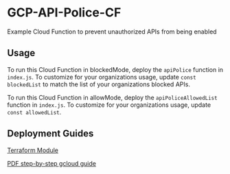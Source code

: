 # GCP-API-Police-CF
Example Cloud Function to prevent unauthorized APIs from being enabled

## Usage
To run this Cloud Function in blockedMode, deploy the `apiPolice` function in `index.js`. To customize for your organizations usage, update `const blockedList` to match the list of your organizations blocked APIs.

To run this Cloud Function in allowMode, deploy the `apiPoliceAllowedList` function in `index.js`. To customize for your organizations usage, update `const allowedList`.

## Deployment Guides

[Terraform Module](https://github.com/reechar-goog/GCP-API-Police-CF-tf)

[PDF step-by-step gcloud guide](https://github.com/reechar-goog/GCP-API-Police-CF/blob/master/api-police-guide.pdf)
